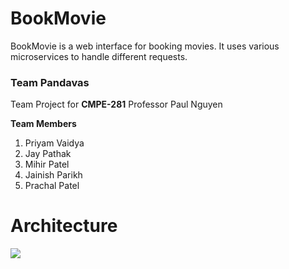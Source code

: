 # BookMovie

BookMovie is a web interface for booking movies. 
It uses various microservices to handle different requests.

### Team Pandavas
Team Project for **CMPE-281**
Professor Paul Nguyen

**Team Members**
1. Priyam Vaidya
2. Jay Pathak
3. Mihir Patel
4. Jainish Parikh
5. Prachal Patel

# Architecture

<img src="https://github.com/nguyensjsu/fa19-281-pandavas/blob/master/Images/Architecture.jpg">